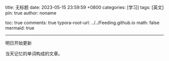 

title: 无标题
date: 2023-05-15 23:59:59 +0800
categories: [学习]
tags: [英文]
pin: true
author: noname

toc: true
comments: true
typora-root-url: ../../Feeding.github.io
math: false
mermaid: true

------



明日开始更新

当天记忆的单词构成的文章。
